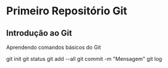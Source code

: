 # Primeiro Repositório Git
## Introdução ao Git
Aprendendo comandos básicos do Git

git init
   git status
   git add --all
   git commit -m "Mensagem"
   git log
